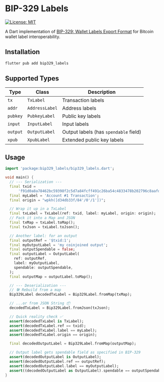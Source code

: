 # BIP-329 Labels


[![License: MIT](https://img.shields.io/badge/License-MIT-yellow.svg)](https://opensource.org/licenses/MIT)

A Dart implementation of [BIP-329: Wallet Labels Export Format](https://github.com/bitcoin/bips/blob/master/bip-0329.mediawiki) for Bitcoin wallet label interoperability.

## Installation

```sh
flutter pub add bip329_labels
```

## Supported Types

| Type | Class | Description |
|------|-------|-------------|
| `tx` | `TxLabel` | Transaction labels |
| `addr` | `AddressLabel` | Address labels |
| `pubkey` | `PubkeyLabel` | Public key labels |
| `input` | `InputLabel` | Input labels |
| `output` | `OutputLabel` | Output labels (has `spendable` field) |
| `xpub` | `XpubLabel` | Extended public key labels |


## Usage

```dart
import 'package:bip329_labels/bip329_labels.dart';

void main() {
  // --- Serialization ---
  final txid =
      'f91d0a8a78462bc59398f2c5d7a84fcff491c26ba54c4833478b202796c8aafd';
  final myLabel = 'Account #1 Transaction';
  final origin = "wpkh([d34db33f/84'/0'/1'])";

  // Wrap it up in a TxLabel
  final txLabel = TxLabel(ref: txid, label: myLabel, origin: origin);
  // Pack it into a Map and JSON
  final txMap = txLabel.toMap();
  final txJson = txLabel.toJson();

  // Another label: for an output
  final outputRef = '$txid:1';
  final myOutputLabel = 'my coinjoined output';
  final outputSpendable = false;
  final outputLabel = OutputLabel(
    ref: outputRef,
    label: myOutputLabel,
    spendable: outputSpendable,
  );
  final outputMap = outputLabel.toMap();

  // --- Deserialization ---
  // 🛠 Rebuild from a map
  Bip329Label decodedTxLabel = Bip329Label.fromMap(txMap);

  // ...or from JSON String 📦
  decodedTxLabel = Bip329Label.fromJson(txJson);

  // Quick reality check ✅
  assert(decodedTxLabel is TxLabel);
  assert(decodedTxLabel.ref == txid);
  assert(decodedTxLabel.label == myLabel);
  assert(decodedTxLabel.origin == origin);

  final decodedOutputLabel = Bip329Label.fromMap(outputMap);

  // Output label gets spendable field as specified in BIP-329
  assert(decodedOutputLabel is OutputLabel);
  assert(decodedOutputLabel.ref == outputRef);
  assert(decodedOutputLabel.label == myOutputLabel);
  assert((decodedOutputLabel as OutputLabel).spendable == outputSpendable);
}
```
